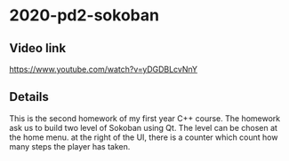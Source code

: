 # 2020-pd2-sokoban
## Video link
https://www.youtube.com/watch?v=yDGDBLcvNnY
## Details
This is the second homework of my first year C++ course.
The homework ask us to build two level of Sokoban using Qt. The level can be chosen at the home menu.
at the right of the UI, there is a counter which count how many steps the player has taken.
